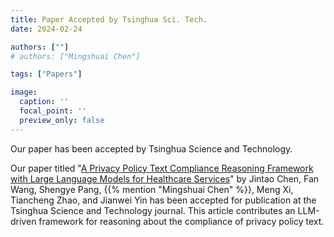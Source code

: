 ```yaml
---
title: Paper Accepted by Tsinghua Sci. Tech.
date: 2024-02-24

authors: [""]
# authors: ["Mingshuai Chen"]

tags: ["Papers"]

image:
  caption: ''
  focal_point: ''
  preview_only: false
---
```


Our paper has been accepted by Tsinghua Science and Technology.

<!--more-->

Our paper titled "[A Privacy Policy Text Compliance Reasoning Framework with Large Language Models for Healthcare Services](/publication/chen-tst2024/)" by Jintao Chen, Fan Wang, Shengye Pang, {{% mention "Mingshuai Chen" %}}, Meng Xi, Tiancheng Zhao, and Jianwei Yin has been accepted for publication at the Tsinghua Science and Technology journal. This article contributes an LLM-driven framework for reasoning about the compliance of privacy policy text.
